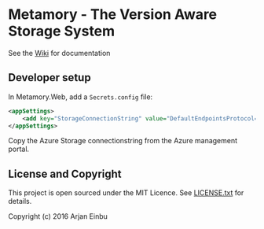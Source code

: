 # Metamory - The Version Aware Storage System

See the [Wiki](https://github.com/metamory/metamory/wiki) for documentation

## Developer setup

In Metamory.Web, add a `Secrets.config` file:
```xml
<appSettings>
	<add key="StorageConnectionString" value="DefaultEndpointsProtocol=https;AccountName=...;AccountKey=...==" />
</appSettings>
```
Copy the Azure Storage connectionstring from the Azure management portal.

## License and Copyright

This project is open sourced under the MIT Licence. See [LICENSE.txt](https://github.com/Metamory/Metamory/blob/master/LICENSE.txt) for details.

Copyright (c) 2016 Arjan Einbu

